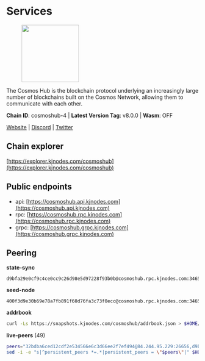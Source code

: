 # Services

<figure><img src="https://raw.githubusercontent.com/kj89/testnet_manuals/main/pingpub/logos/cosmoshub.png" width="150" alt=""><figcaption></figcaption></figure>

The Cosmos Hub is the blockchain protocol underlying an  increasingly large number of blockchains built on the  Cosmos Network, allowing them to communicate with each other.

**Chain ID**: cosmoshub-4 | **Latest Version Tag**: v8.0.0 | **Wasm**: OFF

[Website](https://hub.cosmos.network) | [Discord](https://discord.gg/cosmosnetwork) | [Twitter](https://twitter.com/cosmoshub)




## Chain explorer
[https://explorer.kjnodes.com/cosmoshub](https://explorer.kjnodes.com/cosmoshub)

## Public endpoints

* api: [https://cosmoshub.api.kjnodes.com](https://cosmoshub.api.kjnodes.com)
* rpc: [https://cosmoshub.rpc.kjnodes.com](https://cosmoshub.rpc.kjnodes.com)
* grpc: [https://cosmoshub.grpc.kjnodes.com](https://cosmoshub.grpc.kjnodes.com)

## Peering

**state-sync**

```text
d9bfa29e0cf9c4ce0cc9c26d98e5d97228f93b0b@cosmoshub.rpc.kjnodes.com:34656
```

**seed-node**

```text
400f3d9e30b69e78a7fb891f60d76fa3c73f0ecc@cosmoshub.rpc.kjnodes.com:34659
```

**addrbook**
```bash
curl -Ls https://snapshots.kjnodes.com/cosmoshub/addrbook.json > $HOME/.gaia/config/addrbook.json
```

**live-peers** (49)
```bash
peers="32bdba6ced12cdf2e534566e6c3d66ee2f7ef494@84.244.95.229:26656,d9bfa29e0cf9c4ce0cc9c26d98e5d97228f93b0b@65.109.88.38:34656,e0ab6c5cc86959853f499236b8297344802ac5f4@5.161.139.201:26656,1be2bc01d01005833c538dedf11b23207cbb43f1@34.145.0.60:26656,b533749dfe0dc09eff1dfb2adf83108f9125ee1c@162.55.97.111:26656,1cce99042f884d669e7287e3e362bff8e385c63e@46.4.79.183:26726,57b6404b031f6513bde381cfb8f3e96a6024e8ee@51.79.20.234:26656,8698cb819c9a4503fe2c71055f1380d08edc5adf@204.16.244.116:26656,b858ca4f3fed2c36b949cf67188b126e2542a39a@135.181.215.115:26726,460967e46cc013e5e3eb365c1a8d271b0662549f@35.208.242.182:26656,9edd51012df3a09395a48eb68a84723d6308e08c@35.212.116.100:26656,76cb6275dcd71f43aecf3b8dddae08554b7cc6f5@51.79.20.226:26656,e829d4764a5cecc44b3414777853b34407b36601@185.16.39.179:26656,dd53fa5cfb6a604feb80860d47506d0dd84baa12@142.132.210.234:26656,c1e437f73b8889b78ea34981e7c349157ad80284@107.135.15.66:26656,e55d302b4c706e50b416a76666cf2f33ae64dc79@65.109.106.169:26656,67685d93f2256caa7a2d53e3a104f9e437c3d247@95.216.114.244:26656,3a94f1021e84bb54a640e5b1c1fe16827824e4f7@51.79.20.217:26656,ca5011c44fd74d95e7fca487c69e301df195750c@65.108.122.246:26726,4ddba29a7dfa740a4edeb5c620c963f67f951e1d@5.9.72.212:2000,fe21dd474640247888fc7c4dce82da8da08a8bfd@135.181.113.227:26656,2633bc088bcf96209b695734005952906b5c45e3@3.123.191.80:26656,c5bf14906ba28dcb389e055f824dabe9576ed3f4@52.87.182.81:26656,1da54d20c7339713f1d6d28dd2117087dd33d0ca@154.53.32.78:26656,a09ed43e09f773e39855dc5d8b6a220eff4cb947@204.16.241.207:26656,c940e11c1072dad06da3b1b48ca92966bb37e93a@74.96.207.58:28721,6ea2ef7d3dd5d6967708a0b31eed85ba090a90a1@65.108.121.190:12010,cdcf64dfef6fa53c3bf25b0657f1094a2c71eed8@65.109.33.114:14956,762175c3ae976cc93d28a151a8551c1a0018f32d@20.48.28.69:26656,d54eacb237dfbc0eb934a45509f878eb3ea3a5b3@64.44.148.195:26656,2db4db5e13338bbc9fe2af1faca8540e409e24f1@65.108.105.155:26656,4c46d32cbc4777c59a91a53fdadf8a3fa362036e@116.202.10.68:26656,f5f8b96406a165d486be243723bfa7291db1cf62@35.230.170.155:26656,44594a57ce538a21f8558bcb1c9ce560ad879e3e@15.235.114.84:26656,9c3e9ecedf6817c902b58e7f976aca3797df03fb@51.79.20.221:26656,59f70cf86eda6370ca948abb7b2f9db263e1fc3b@51.79.20.228:26656,a94dff85ed430f0475f41fe306c82b7eb7f6e858@51.91.153.78:31649,39f68cf5744a881ea73023bf4e02db36390cfb1f@146.190.59.8:26090,0b2b9f0fb0e9962aa46d5d26cfbe73920569a768@52.17.159.103:26656,fcaed56b8f095a5589a97bf93d54e356561130a1@51.79.20.224:26656,34f8521343bb29a2b7dc44f0e4f1e91f930882be@95.216.98.181:26656,effc008dee70b05eb33e27b3ec7d78a3032ef001@157.90.0.9:31440,23b41a56d88db35033d86fd1967b64b85032a8bf@188.214.129.148:26656,cf10a45ead9e76d45b06dee97ef779e65103c78e@3.128.185.235:26656,3450293ebc89d869ada0627ac9d4d2ff49c51a58@15.164.228.75:26656,21324a8ab48c26d64a71cea42654e3554e1845f8@27.72.97.236:26656,9c116194f25fd0d146019f171ef0f49904dcc586@167.86.98.230:26656,241b17dba97a2ed3c3747d12781fb86c9706e2d4@89.58.27.86:26656,64e4c3168b43cf6650375937f443003a0af8fe22@51.68.181.96:14956"
sed -i -e "s|^persistent_peers *=.*|persistent_peers = \"$peers\"|" $HOME/.gaia/config/config.toml
```
